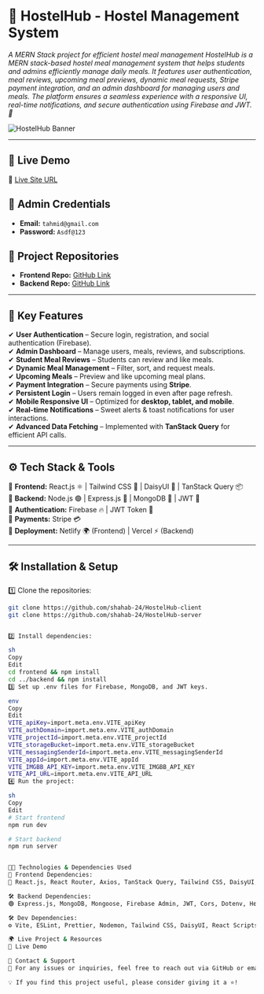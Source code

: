 # 📌 **HostelHub** - Hostel Management System  
_A MERN Stack project for efficient hostel meal management_
_HostelHub is a MERN stack-based hostel meal management system that helps students and admins efficiently manage daily meals. It features user authentication, meal reviews, upcoming meal previews, dynamic meal requests, Stripe payment integration, and an admin dashboard for managing users and meals. The platform ensures a seamless experience with a responsive UI, real-time notifications, and secure authentication using Firebase and JWT. 🚀_

![HostelHub Banner](https://i.ibb.co.com/Kz2hbpXG/screencapture-hostelhub-f7524-web-app-2025-02-05-06-46-21.png)  


---

## 🚀 **Live Demo**  
🔗 [Live Site URL](https://hostelhub-f7524.web.app)

## 🔑 **Admin Credentials**
- **Email:** `tahmid@gmail.com`
- **Password:** `Asdf@123`

## 📂 **Project Repositories**
- **Frontend Repo:** [GitHub Link](https://github.com/shahab-24/HostelHub-client)
- **Backend Repo:** [GitHub Link](https://github.com/shahab-24/HostelHub-server)

---

## 📌 **Key Features**
✔ **User Authentication** – Secure login, registration, and social authentication (Firebase).  
✔ **Admin Dashboard** – Manage users, meals, reviews, and subscriptions.  
✔ **Student Meal Reviews** – Students can review and like meals.  
✔ **Dynamic Meal Management** – Filter, sort, and request meals.  
✔ **Upcoming Meals** – Preview and like upcoming meal plans.  
✔ **Payment Integration** – Secure payments using **Stripe**.  
✔ **Persistent Login** – Users remain logged in even after page refresh.  
✔ **Mobile Responsive UI** – Optimized for **desktop, tablet, and mobile**.  
✔ **Real-time Notifications** – Sweet alerts & toast notifications for user interactions.  
✔ **Advanced Data Fetching** – Implemented with **TanStack Query** for efficient API calls.

---

## ⚙ **Tech Stack & Tools**  
🔹 **Frontend:** React.js ⚛ | Tailwind CSS 🎨 | DaisyUI 🌼 | TanStack Query 📦  
🔹 **Backend:** Node.js 🟢 | Express.js 🚀 | MongoDB 🍃 | JWT 🔐  
🔹 **Authentication:** Firebase 🔥 | JWT Token 📛  
🔹 **Payments:** Stripe 💳  
🔹 **Deployment:** Netlify 🌍 (Frontend) | Vercel ⚡ (Backend)

---

## 🛠️ **Installation & Setup**
1️⃣ Clone the repositories:  
```sh
git clone https://github.com/shahab-24/HostelHub-client
git clone https://github.com/shahab-24/HostelHub-server


2️⃣ Install dependencies:

sh
Copy
Edit
cd frontend && npm install
cd ../backend && npm install
3️⃣ Set up .env files for Firebase, MongoDB, and JWT keys.

env
Copy
Edit
VITE_apiKey=import.meta.env.VITE_apiKey
VITE_authDomain=import.meta.env.VITE_authDomain
VITE_projectId=import.meta.env.VITE_projectId
VITE_storageBucket=import.meta.env.VITE_storageBucket
VITE_messagingSenderId=import.meta.env.VITE_messagingSenderId
VITE_appId=import.meta.env.VITE_appId
VITE_IMGBB_API_KEY=import.meta.env.VITE_IMGBB_API_KEY
VITE_API_URL=import.meta.env.VITE_API_URL
4️⃣ Run the project:

sh
Copy
Edit
# Start frontend
npm run dev

# Start backend
npm run server


🧑‍💻 Technologies & Dependencies Used
🎨 Frontend Dependencies:
📌 React.js, React Router, Axios, TanStack Query, Tailwind CSS, DaisyUI, React Icons, React Toastify, React Hook Form, Swiper.js, React Select, and more.

🛠️ Backend Dependencies:
🟢 Express.js, MongoDB, Mongoose, Firebase Admin, JWT, Cors, Dotenv, Helmet, Stripe, and more.

🛠️ Dev Dependencies:
⚙ Vite, ESLint, Prettier, Nodemon, Tailwind CSS, DaisyUI, React Scripts, and more.

🌍 Live Project & Resources
🔗 Live Demo

📧 Contact & Support
💌 For any issues or inquiries, feel free to reach out via GitHub or email.

💡 If you find this project useful, please consider giving it a ⭐!